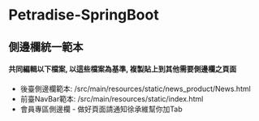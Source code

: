 # Petradise-SpringBoot

## 側邊欄統一範本
#### 共同編輯以下檔案, 以這些檔案為基準, 複製貼上到其他需要側邊欄之頁面
- 後臺側邊欄範本: /src/main/resources/static/news_product/News.html
- 前臺NavBar範本: /src/main/resources/static/index.html
- 會員專區側邊欄 - 做好頁面請通知徐承維幫你加Tab